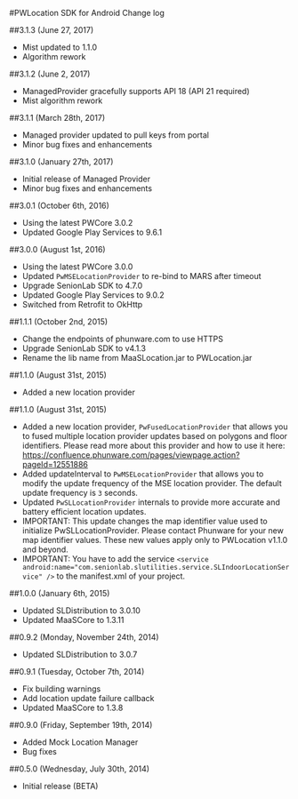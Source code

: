 #PWLocation SDK for Android Change log

##3.1.3 (June 27, 2017)
 * Mist updated to 1.1.0
 * Algorithm rework

##3.1.2 (June 2, 2017)
 * ManagedProvider gracefully supports API 18 (API 21 required)
 * Mist algorithm rework

##3.1.1 (March 28th, 2017)
 * Managed provider updated to pull keys from portal
 * Minor bug fixes and enhancements

##3.1.0 (January 27th, 2017)
 * Initial release of Managed Provider
 * Minor bug fixes and enhancements

##3.0.1 (October 6th, 2016)
 *  Using the latest PWCore 3.0.2
 * Updated Google Play Services to 9.6.1

##3.0.0 (August 1st, 2016)
 *  Using the latest PWCore 3.0.0
 *  Updated `PwMSELocationProvider` to re-bind to MARS after timeout
 * Upgrade SenionLab SDK to 4.7.0
 * Updated Google Play Services to 9.0.2
 * Switched from Retrofit to OkHttp

##1.1.1 (October 2nd, 2015)
 *  Change the endpoints of phunware.com to use HTTPS
 *  Upgrade SenionLab SDK to v4.1.3
 *  Rename the lib name from MaaSLocation.jar to PWLocation.jar

##1.1.0 (August 31st, 2015)
 *  Added a new location provider

##1.1.0 (August 31st, 2015)
 *  Added a new location provider, `PwFusedLocationProvider` that allows you to fused multiple location provider updates based on polygons and floor identifiers. Please read more about this provider and how to use it here: https://confluence.phunware.com/pages/viewpage.action?pageId=12551886
 *  Added updateInterval to `PwMSELocationProvider` that allows you to modify the update frequency of the MSE location provider. The default update frequency is `3` seconds.
 *  Updated `PwSLLocationProvider` internals to provide more accurate and battery efficient location updates.
* IMPORTANT: This update changes the map identifier value used to initialize PwSLLocationProvider. Please contact Phunware for your new map identifier values. These new values apply only to PWLocation v1.1.0 and beyond.
* IMPORTANT: You have to add the service ```<service android:name="com.senionlab.slutilities.service.SLIndoorLocationService" />``` to the manifest.xml of your project.

##1.0.0 (January 6th, 2015)
 * Updated SLDistribution to 3.0.10
 * Updated MaaSCore to 1.3.11

##0.9.2 (Monday, November 24th, 2014)
 * Updated SLDistribution to 3.0.7

##0.9.1 (Tuesday, October 7th, 2014)
 * Fix building warnings
 * Add location update failure callback
 * Updated MaaSCore to 1.3.8

##0.9.0 (Friday, September 19th, 2014)
 * Added Mock Location Manager
 * Bug fixes

##0.5.0 (Wednesday, July 30th, 2014)
 * Initial release (BETA)
